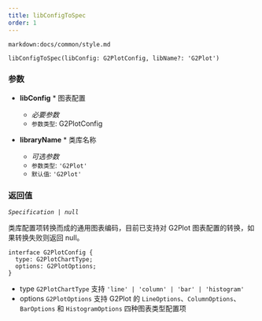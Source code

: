 ```yaml
---
title: libConfigToSpec
order: 1
---
```


`markdown:docs/common/style.md`

<div class='doc-md'>

```sign
libConfigToSpec(libConfig: G2PlotConfig, libName?: 'G2Plot')
```

### 参数

* **libConfig** * 图表配置
  * _必要参数_
  * `参数类型`: G2PlotConfig

* **libraryName** * 类库名称
  * _可选参数_
  * `参数类型`: `'G2Plot'`
  * `默认值`: `'G2Plot'`

### 返回值

*`Specification | null`*

类库配置项转换而成的通用图表编码，目前已支持对 G2Plot 图表配置的转换，如果转换失败则返回 null。

```sign
interface G2PlotConfig {
  type: G2PlotChartType;
  options: G2PlotOptions;
}
```

* type `G2PlotChartType` 支持 `'line' | 'column' | 'bar' | 'histogram'`
* options `G2PlotOptions` 支持 G2Plot 的 `LineOptions`、`ColumnOptions`、`BarOptions` 和 `HistogramOptions` 四种图表类型配置项

</div>
